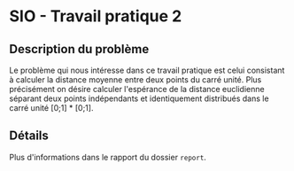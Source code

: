 # SIO - Travail pratique 2

## Description du problème

Le problème qui nous intéresse dans ce travail pratique est celui consistant à calculer la distance moyenne entre deux points du carré unité. Plus précisément on désire calculer l'espérance de la distance euclidienne séparant deux points indépendants et identiquement distribués dans le carré unité [0;1] * [0;1].

## Détails

Plus d'informations dans le rapport du dossier `report`.
